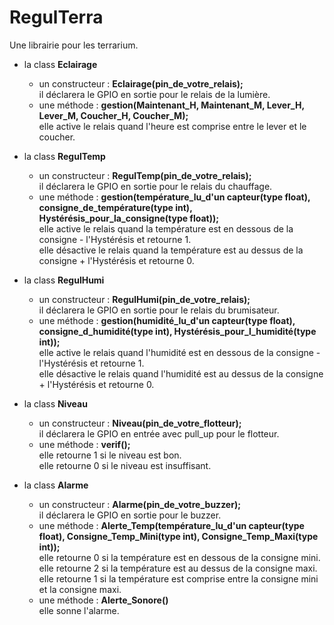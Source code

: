 # RegulTerra

Une librairie pour les terrarium.

- la class **Eclairage** 
    - un constructeur : **Eclairage(pin_de_votre_relais);**    
    il déclarera le GPIO en sortie pour le relais de la lumière.
    - une méthode : **gestion(Maintenant_H, Maintenant_M, Lever_H, Lever_M, Coucher_H, Coucher_M);**    
    elle active le relais quand l'heure est comprise entre le lever et le coucher.     

- la class **RegulTemp**
    - un constructeur : **RegulTemp(pin_de_votre_relais);**    
    il déclarera le GPIO en sortie pour le relais du chauffage.
    - une méthode : **gestion(température_lu_d'un capteur(type float), consigne_de_température(type int), Hystérésis_pour_la_consigne(type float));**    
    elle active le relais quand la température est en dessous de la consigne - l'Hystérésis et retourne 1.    
    elle désactive le relais quand la température est au dessus de la consigne + l'Hystérésis et retourne 0.    

- la class **RegulHumi**
    - un constructeur : **RegulHumi(pin_de_votre_relais);**    
    il déclarera le GPIO en sortie pour le relais du brumisateur.
    - une méthode : **gestion(humidité_lu_d'un capteur(type float), consigne_d_humidité(type int), Hystérésis_pour_l_humidité(type int));**    
    elle active le relais quand l'humidité est en dessous de la consigne - l'Hystérésis et retourne 1.    
    elle désactive le relais quand l'humidité est au dessus de la consigne + l'Hystérésis et retourne 0.

- la class **Niveau**
  - un constructeur : **Niveau(pin_de_votre_flotteur);**    
  il déclarera le GPIO en entrée avec pull_up pour le flotteur.  
  - une méthode : **verif();**    
    elle  retourne 1 si le niveau est bon.   
    elle retourne 0 si le niveau est insuffisant.   

- la class **Alarme**
  - un constructeur : **Alarme(pin_de_votre_buzzer);**    
  il déclarera le GPIO en sortie pour le buzzer.  
  - une méthode : **Alerte_Temp(température_lu_d'un capteur(type float), Consigne_Temp_Mini(type int),  Consigne_Temp_Maxi(type int));**   
  elle  retourne 0 si la température est en dessous de la consigne mini.
  elle  retourne 2 si la température est au dessus de la consigne maxi.
  elle  retourne 1 si la température est comprise entre la consigne mini et la consigne maxi.
  - une méthode : **Alerte_Sonore()**    
  elle sonne l'alarme. 
  

